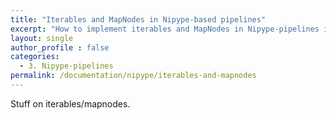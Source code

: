 ```yaml
---
title: "Iterables and MapNodes in Nipype-based pipelines"
excerpt: "How to implement iterables and MapNodes in Nipype-pipelines in Porcupine"
layout: single
author_profile : false
categories:
  - 3. Nipype-pipelines
permalink: /documentation/nipype/iterables-and-mapnodes
---
```


Stuff on iterables/mapnodes.
